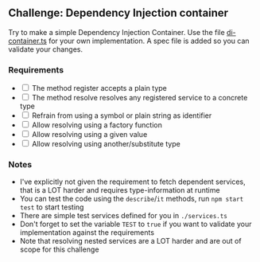 ## Challenge: Dependency Injection container

Try to make a simple Dependency Injection Container.
Use the file [di-container.ts](./di-container.ts) for your own implementation.
A spec file is added so you can validate your changes.

### Requirements

* <input type="checkbox"> The method register accepts a plain type
* <input type="checkbox"> The method resolve resolves any registered service to a concrete type
* <input type="checkbox"> Refrain from using a symbol or plain string as identifier
* <input type="checkbox"> Allow resolving using a factory function
* <input type="checkbox"> Allow resolving using a given value
* <input type="checkbox"> Allow resolving using another/substitute type

### Notes

* I've explicitly not given the requirement to fetch dependent services, that is a LOT harder and requires type-information at runtime
* You can test the code using the `describe`/`it` methods, run `npm start test` to start testing
* There are simple test services defined for you in `./services.ts`
* Don't forget to set the variable `TEST` to `true` if you want to validate your implementation against the requirements
* Note that resolving nested services are a LOT harder and are out of scope for this challenge
